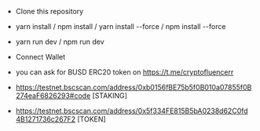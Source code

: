 - Clone this repository
- yarn install / npm install / yarn install --force / npm install --force
- yarn run dev / npm run dev
- Connect Wallet
- you can ask for BUSD ERC20 token on https://t.me/cryptofluencerr

- https://testnet.bscscan.com/address/0xb0156fBE75b5f0B010a07855f0B274eaF6826293#code [STAKING]
- https://testnet.bscscan.com/address/0x5f334FE815B5bA0238d62C0fd4B1271736c267F2 [TOKEN]
